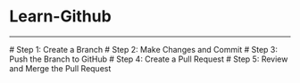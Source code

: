 # Learn-Github
<hr />
# Step 1: Create a Branch
# Step 2: Make Changes and Commit
# Step 3: Push the Branch to GitHub
# Step 4: Create a Pull Request
# Step 5: Review and Merge the Pull Request

